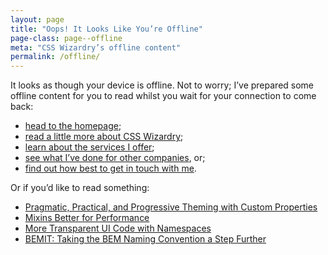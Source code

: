 ```yaml
---
layout: page
title: "Oops! It Looks Like You’re Offline"
page-class: page--offline
meta: "CSS Wizardry’s offline content"
permalink: /offline/
---
```


It looks as though your device is offline. Not to worry; I’ve prepared some
offline content for you to read whilst you wait for your connection to come
back:

* [head to the homepage](/);
* [read a little more about CSS Wizardry](/about/);
* [learn about the services I offer](/services/);
* [see what I’ve done for other companies](/case-studies/), or;
* [find out how best to get in touch with me](/contact/).

Or if you’d like to read something:

* [Pragmatic, Practical, and Progressive Theming with Custom Properties](/2016/10/pragmatic-practical-progressive-theming-with-custom-properties/)
* [Mixins Better for Performance](/2016/02/mixins-better-for-performance/)
* [More Transparent UI Code with Namespaces](/2015/03/more-transparent-ui-code-with-namespaces/)
* [BEMIT: Taking the BEM Naming Convention a Step Further](/2015/08/bemit-taking-the-bem-naming-convention-a-step-further/)
